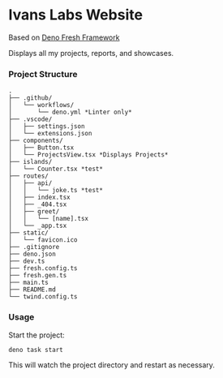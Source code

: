 # Ivans Labs Website

Based on [Deno Fresh Framework](https://fresh.deno.dev/)

Displays all my projects, reports, and showcases.

### Project Structure

```
.
├── .github/
│   └── workflows/
│       └── deno.yml *Linter only*
├── .vscode/
│   ├── settings.json
│   └── extensions.json
├── components/
│   ├── Button.tsx
│   └── ProjectsView.tsx *Displays Projects*
├── islands/
│   └── Counter.tsx *test*
├── routes/
│   ├── api/
│   │   └── joke.ts *test*
│   ├── index.tsx
│   ├── _404.tsx
│   ├── greet/
│   │   └── [name].tsx
│   └── _app.tsx
├── static/
│   └── favicon.ico
├── .gitignore
├── deno.json
├── dev.ts
├── fresh.config.ts
├── fresh.gen.ts
├── main.ts
├── README.md
└── twind.config.ts
```

### Usage

Start the project:

```
deno task start
```

This will watch the project directory and restart as necessary.

